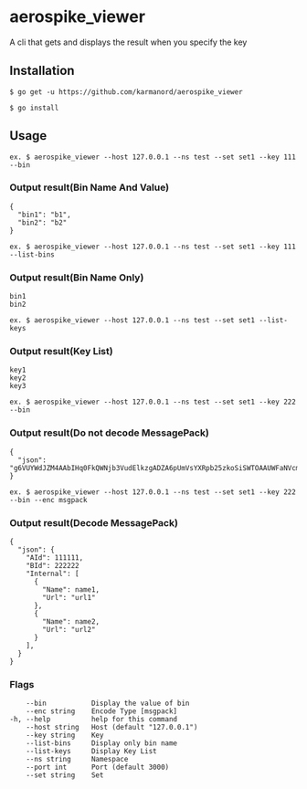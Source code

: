 # aerospike_viewer
A cli that gets and displays the result when you specify the key

## Installation
`$ go get -u https://github.com/karmanord/aerospike_viewer`

`$ go install`
## Usage

`ex. $ aerospike_viewer --host 127.0.0.1 --ns test --set set1 --key 111 --bin`

### Output result(Bin Name And Value)
```
{
  "bin1": "b1",
  "bin2": "b2"
}
```

`ex. $ aerospike_viewer --host 127.0.0.1 --ns test --set set1 --key 111 --list-bins`

### Output result(Bin Name Only)
```
bin1
bin2
```

`ex. $ aerospike_viewer --host 127.0.0.1 --ns test --set set1 --list-keys`

### Output result(Key List)
```
key1
key2
key3
```

`ex. $ aerospike_viewer --host 127.0.0.1 --ns test --set set1 --key 222 --bin`

### Output result(Do not decode MessagePack)
```
{
  "json": "g6VUYWdJZM4AAbIHq0FkQWNjb3VudElkzgADZA6pUmVsYXRpb25zkoSiSWTOAAUWFaNVcmykdXJsMalNYANkDg="
}
```

`ex. $ aerospike_viewer --host 127.0.0.1 --ns test --set set1 --key 222 --bin --enc msgpack`

### Output result(Decode MessagePack)
```
{
  "json": {
    "AId": 111111,
    "BId": 222222
    "Internal": [
      {
        "Name": name1,
        "Url": "url1"
      },
      {
        "Name": name2,
        "Url": "url2"
      }
    ],
  }
}
```

### Flags
```
    --bin           Display the value of bin
    --enc string    Encode Type [msgpack]
-h, --help          help for this command
    --host string   Host (default "127.0.0.1")
    --key string    Key
    --list-bins     Display only bin name
    --list-keys     Display Key List
    --ns string     Namespace
    --port int      Port (default 3000)
    --set string    Set
```